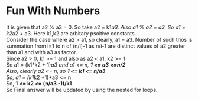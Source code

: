 # Fun With Numbers
It is given that a2 % a3 = 0. So take a2 = k1*a3. Also a1 % a2 = a3. So a1 = k2*a2 + a3. Here k1,k2 are arbitary psoitive constants. </br>
Consider the case where a2 > a1, so clearly, a1 = a3. Number of such trios is summation from i=1 to n of (n/i)-1 as n/i-1 are distinct values of a2 greater than a1 and with a3 as factor. </br>
Since a2 > 0, k1 >= 1 and also as a2 < a1, k2 >= 1 </br>
 So a1 = (k1*k2 + 1)*a3 and a1 <= n, <b> 1 <= a3 <=n/2 </b> </br> 
 Also, clearly a2 <= n, so <b> 1 <= k1 <= n/a3 </b> </br>
 So, a1 = (k1*k2 +1)*a3 <= n </br>
 So, <b>1 <= k2 <= (n/a3 -1)/k1 </b> </br>
 So Final answer will be updated by using the nested for loops.
